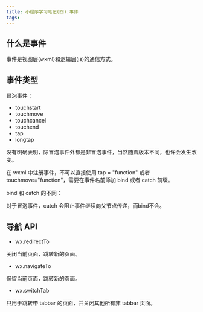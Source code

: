 ```yaml
---
title: 小程序学习笔记(四):事件
tags:
---
```



## 什么是事件


事件是视图层(wxml)和逻辑层(js)的通信方式。


## 事件类型


冒泡事件：

* touchstart
* touchmove
* touchcancel
* touchend
* tap
* longtap

没有明确表明，除冒泡事件外都是非冒泡事件，当然随着版本不同，也许会发生改变。

在 wxml 中注册事件，不可以直接使用 tap = "function" 或者 touchmove="function"，需要在事件名前添加 bind 或者 catch 前缀。


bind 和 catch 的不同：

对于冒泡事件，catch 会阻止事件继续向父节点传递，而bind不会。




## 导航 API

* wx.redirectTo

关闭当前页面，跳转新的页面。

* wx.navigateTo


保留当前页面，跳转新的页面。

* wx.switchTab

只用于跳转带 tabbar 的页面，并关闭其他所有非 tabbar 页面。

